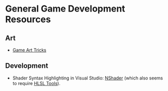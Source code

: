 # General Game Development Resources

## Art
- [Game Art Tricks](https://simonschreibt.de/game-art-tricks/)

## Development
- Shader Syntax Highlighting in Visual Studio: [NShader](https://github.com/samizzo/nshader) (which also seems to require [HLSL Tools](https://marketplace.visualstudio.com/items?itemName=TimGJones.HLSLToolsforVisualStudio)).

